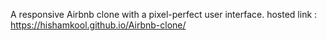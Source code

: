 A responsive Airbnb clone with a pixel-perfect user interface.
hosted link : https://hishamkool.github.io/Airbnb-clone/
